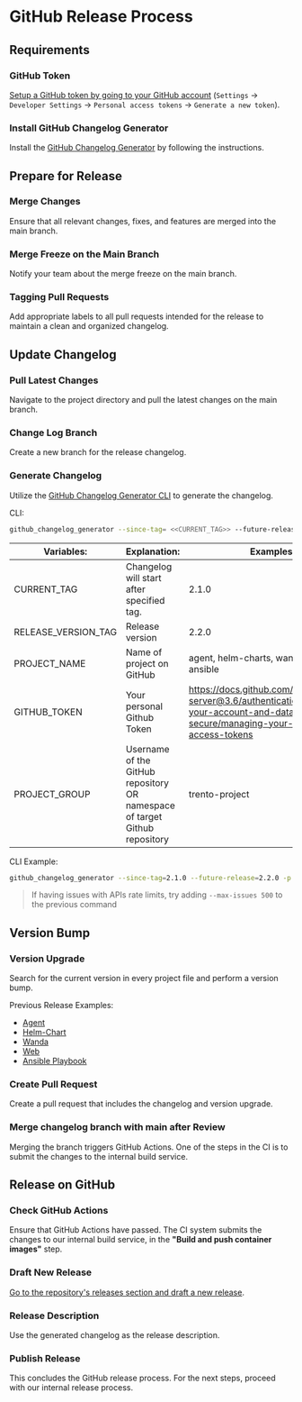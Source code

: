 # GitHub Release Process

## Requirements

### GitHub Token

[Setup a GitHub token by going to your GitHub account](https://docs.github.com/en/enterprise-server@3.6/authentication/keeping-your-account-and-data-secure/managing-your-personal-access-tokens) (`Settings` -> `Developer Settings` -> `Personal access tokens` -> `Generate a new token`).

### Install GitHub Changelog Generator

Install the [GitHub Changelog Generator](https://github.com/github-changelog-generator/github-changelog-generator) by following the instructions.

## Prepare for Release

### Merge Changes

Ensure that all relevant changes, fixes, and features are merged into the main branch.

### Merge Freeze on the Main Branch

Notify your team about the merge freeze on the main branch.

### Tagging Pull Requests

Add appropriate labels to all pull requests intended for the release to maintain a clean and organized changelog.

## Update Changelog

### Pull Latest Changes

Navigate to the project directory and pull the latest changes on the main branch.

### Change Log Branch

Create a new branch for the release changelog.

### Generate Changelog

Utilize the [GitHub Changelog Generator CLI](https://github.com/github-changelog-generator/github-changelog-generator) to generate the changelog.

CLI:

```bash
github_changelog_generator --since-tag= <<CURRENT_TAG>> --future-release= <<RELEASE_VERSION_TAG>> -t <<GITHUB_TOKEN>> -p <<PROJECT_NAME>> -u <<PROJECT_GROUP>> --base CHANGELOG.md
```

| Variables:          | Explanation:                                                               | Examples:                                                                                                                                 |
| ------------------- | -------------------------------------------------------------------------- | ----------------------------------------------------------------------------------------------------------------------------------------- |
| CURRENT_TAG         | Changelog will start after specified tag.                                  | 2.1.0                                                                                                                                     |
| RELEASE_VERSION_TAG | Release version                                                            | 2.2.0                                                                                                                                     |
| PROJECT_NAME        | Name of project on GitHub                                                  | agent, helm-charts, wanda, web, ansible                                                                                                          |
| GITHUB_TOKEN        | Your personal Github Token                                                 | https://docs.github.com/en/enterprise-server@3.6/authentication/keeping-your-account-and-data-secure/managing-your-personal-access-tokens |
| PROJECT_GROUP       | Username of the GitHub repository OR namespace of target Github repository | trento-project                                                                                                                            |

CLI Example:

```bash
github_changelog_generator --since-tag=2.1.0 --future-release=2.2.0 -p agent -t <<GITHUB_TOKEN>> -u trento-project --base CHANGELOG.md
```

> If having issues with APIs rate limits, try adding `--max-issues 500` to the previous command

## Version Bump

### Version Upgrade

Search for the current version in every project file and perform a version bump.

Previous Release Examples:

- [Agent](https://github.com/trento-project/agent/pull/296)
- [Helm-Chart](https://github.com/trento-project/helm-charts/pull/82)
- [Wanda](https://github.com/trento-project/wanda/pull/341)
- [Web](https://github.com/trento-project/web/pull/1996)
- [Ansible Playbook](https://github.com/trento-project/ansible/pull/35)

### Create Pull Request

Create a pull request that includes the changelog and version upgrade.

### Merge changelog branch with main after Review

Merging the branch triggers GitHub Actions. One of the steps in the CI is to submit the changes to the internal build service.

## Release on GitHub

### Check GitHub Actions

Ensure that GitHub Actions have passed. The CI system submits the changes to our internal build service, in the **"Build and push container images"** step.

### Draft New Release

[Go to the repository's releases section and draft a new release](https://docs.github.com/en/repositories/releasing-projects-on-github/managing-releases-in-a-repository).

### Release Description

Use the generated changelog as the release description.

### Publish Release

This concludes the GitHub release process. For the next steps, proceed with our internal release process.
